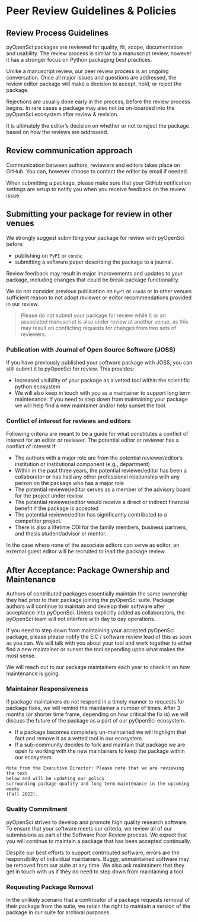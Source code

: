 # Peer Review Guidelines & Policies

## Review Process Guidelines

pyOpenSci packages are reviewed for quality, fit, scope, 
documentation and usability. The review process
is similar to a manuscript review, however it has a stronger 
focus on Python packaging best practices. 

Unlike a manuscript review, our peer review process is an ongoing conversation. Once all major issues and questions are addressed, the review editor package will make a decision to accept, hold, or reject the package. 

Rejections are usually done early in the process, before the review process begins. In rare cases a package may also not be on-boarded into the pyOpenSci ecosystem after review & revision. 

It is ultimately the editor’s decision on whether or not to reject the package based on how the reviews are addressed.

## Review communication approach 

Communication between authors, reviewers and editors takes 
place on GitHub. You can, however choose to contact the editor by email if needed. 

When submitting a package, please make sure that your GitHub notification settings are setup to notify you when you receive feedback on the review issue. 



## Submitting your package for review in other venues

We strongly suggest submitting your package for review with pyOpenSci before:
 
*  publishing on `PyPI` or `conda`; 
*  submitting a software paper describing the package to a journal. 
 
Review feedback may result in major improvements and updates to your package, 
including changes that could be break package functionality. 

We do not consider previous publication on `PyPI` or `conda` or in other venues 
sufficient reason to not adopt reviewer or editor recommendations provided in 
our review.

>Please do not submit your package for review while it or an associated manuscript is 
> also under review at another venue, as this may result on conflicting requests 
> for changes from two sets of reviewers.

### Publication with Journal of Open Source Software (JOSS)
If you have previously published your software package with JOSS, you can still
submit it to pyOpenSci for review. This provides:

* Increased visibility of your package as a vetted tool within the scientific python ecosystem
* We will also keep in touch with you as a maintainer to support long term maintenance. If you need to step down from maintaining your package we will help find a new maintainer and/or help sunset the tool.

### Conflict of interest for reviews and editors
Following criteria are meant to be a guide for what constitutes a conflict of interest
for an editor or reviewer. The potential editor or reviewer has a conflict of interest
if:

- The authors with a major role are from the potential reviewer/editor’s institution or institutional component (e.g., department)
- Within in the past three years, the potential reviewer/editor has been a collaborator
  or has had any other professional relationship with any person on the package who has
  a major role
- The potential reviewer/editor serves as a member of the advisory board for the project under review
- The potential reviewer/editor would receive a direct or indirect financial benefit if the package is accepted
- The potential reviewer/editor has significantly contributed to a competitor project.
- There is also a lifetime COI for the family members, business partners, and thesis student/advisor or mentor.

In the case where none of the associate editors can serve as editor, an 
external guest editor will be recruited to lead the package review.

## After Acceptance: Package Ownership and Maintenance

Authors of contributed packages essentially maintain the same ownership they 
had prior to their package joining the pyOpenSci suite. Package authors will 
continue to maintain
and develop their software after acceptance into pyOpenSci. Unless explicitly added as
collaborators, the pyOpenSci team will not interfere with day to day operations.

If you need to step down from maintaining your accepted pyOpenSci package, please
please notify the EiC / software review lead of this as soon as you can. We 
will talk with you about your tool and work together to either find a new maintainer or sunset the tool depending upon what makes the most sense. 

We will reach out to our package maintainers each year to check in on how 
maintenance is going. 

### Maintainer Responsiveness
If package maintainers do not respond in a timely manner to requests for 
package fixes, we will remind the maintainer a number of times. After 3 months 
(or shorter time frame, depending on how critical the fix is) we will discuss 
the future of the package as a part of our pyOpenSci ecosystem. 

* If a package becomes completely un-maintained we will highlight that fact and 
remove it as a vetted tool in our ecosystem.
* If a sub-community decides to fork and maintain that package we are open to working with the new maintainers to keep the package within our ecosystem.

<!-- Should authors abandon the maintenance of an actively used package in our suite, 
we will consider petitioning PyPI to transfer package maintainer status to pyOpenSci. -->


```{note}
Note from the Executive Director: Please note that we are reviewing the text 
below and will be updating our policy 
surrounding package quality and long term maintenance in the upcoming weeks 
(Fall 2022).
```

### Quality Commitment
pyOpenSci strives to develop and promote high quality research software. To ensure that
your software meets our criteria, we review all of our submissions as part of the
Software Peer Review process. We expect that you will continue to maintain a 
package that has been accepted continually. 

Despite our best efforts to support contributed software, errors are the responsibility
of individual maintainers. Buggy, unmaintained software may be removed from our suite at
any time. We also ask maintainers that they get in touch with us if they do need 
to step down from maintaining a tool. 



### Requesting Package Removal
In the unlikely scenario that a contributor of a package requests removal of their
package from the suite, we retain the right to maintain a version of the package in our
suite for archival purposes.
